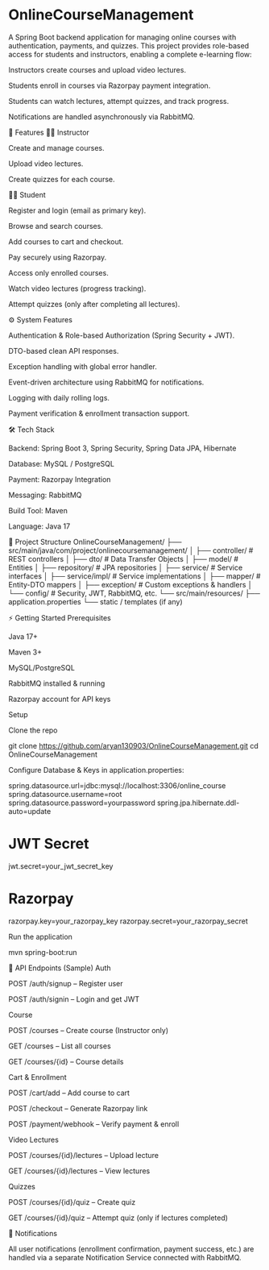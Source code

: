 # OnlineCourseManagement

A Spring Boot backend application for managing online courses with authentication, payments, and quizzes.
This project provides role-based access for students and instructors, enabling a complete e-learning flow:

Instructors create courses and upload video lectures.

Students enroll in courses via Razorpay payment integration.

Students can watch lectures, attempt quizzes, and track progress.

Notifications are handled asynchronously via RabbitMQ.

🚀 Features
👨‍🏫 Instructor

Create and manage courses.

Upload video lectures.

Create quizzes for each course.

👨‍🎓 Student

Register and login (email as primary key).

Browse and search courses.

Add courses to cart and checkout.

Pay securely using Razorpay.

Access only enrolled courses.

Watch video lectures (progress tracking).

Attempt quizzes (only after completing all lectures).

⚙️ System Features

Authentication & Role-based Authorization (Spring Security + JWT).

DTO-based clean API responses.

Exception handling with global error handler.

Event-driven architecture using RabbitMQ for notifications.

Logging with daily rolling logs.

Payment verification & enrollment transaction support.

🛠️ Tech Stack

Backend: Spring Boot 3, Spring Security, Spring Data JPA, Hibernate

Database: MySQL / PostgreSQL

Payment: Razorpay Integration

Messaging: RabbitMQ

Build Tool: Maven

Language: Java 17

📂 Project Structure
OnlineCourseManagement/
├── src/main/java/com/project/onlinecoursemanagement/
│   ├── controller/        # REST controllers
│   ├── dto/               # Data Transfer Objects
│   ├── model/             # Entities
│   ├── repository/        # JPA repositories
│   ├── service/           # Service interfaces
│   ├── service/impl/      # Service implementations
│   ├── mapper/            # Entity-DTO mappers
│   ├── exception/         # Custom exceptions & handlers
│   └── config/            # Security, JWT, RabbitMQ, etc.
└── src/main/resources/
├── application.properties
└── static / templates (if any)

⚡ Getting Started
Prerequisites

Java 17+

Maven 3+

MySQL/PostgreSQL

RabbitMQ installed & running

Razorpay account for API keys

Setup

Clone the repo

git clone https://github.com/aryan130903/OnlineCourseManagement.git
cd OnlineCourseManagement


Configure Database & Keys in application.properties:

spring.datasource.url=jdbc:mysql://localhost:3306/online_course
spring.datasource.username=root
spring.datasource.password=yourpassword
spring.jpa.hibernate.ddl-auto=update

# JWT Secret
jwt.secret=your_jwt_secret_key

# Razorpay
razorpay.key=your_razorpay_key
razorpay.secret=your_razorpay_secret


Run the application

mvn spring-boot:run

🔗 API Endpoints (Sample)
Auth

POST /auth/signup – Register user

POST /auth/signin – Login and get JWT

Course

POST /courses – Create course (Instructor only)

GET /courses – List all courses

GET /courses/{id} – Course details

Cart & Enrollment

POST /cart/add – Add course to cart

POST /checkout – Generate Razorpay link

POST /payment/webhook – Verify payment & enroll

Video Lectures

POST /courses/{id}/lectures – Upload lecture

GET /courses/{id}/lectures – View lectures

Quizzes

POST /courses/{id}/quiz – Create quiz

GET /courses/{id}/quiz – Attempt quiz (only if lectures completed)

📩 Notifications

All user notifications (enrollment confirmation, payment success, etc.) are handled via a separate Notification Service connected with RabbitMQ.